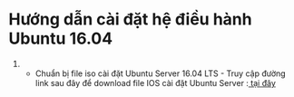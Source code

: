 # Hướng dẫn cài đặt hệ điều hành Ubuntu 16.04

1. - Chuẩn bị file iso cài đặt Ubuntu Server 16.04 LTS -
 Truy cập đường link sau đây để download file IOS  cài đặt Ubuntu Server :[ tại đây ](https://www.ubuntu.com/download/server)
